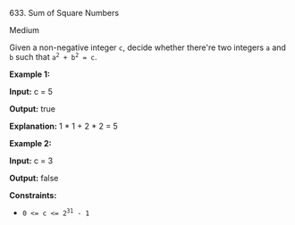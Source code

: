 633\. Sum of Square Numbers

Medium

Given a non-negative integer `c`, decide whether there're two integers `a` and `b` such that <code>a<sup>2</sup> + b<sup>2</sup> = c</code>.

**Example 1:**

**Input:** c = 5

**Output:** true

**Explanation:** 1 \* 1 + 2 \* 2 = 5

**Example 2:**

**Input:** c = 3

**Output:** false

**Constraints:**

*   <code>0 <= c <= 2<sup>31</sup> - 1</code>